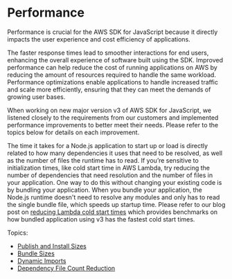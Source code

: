 # Performance

Performance is crucial for the AWS SDK for JavaScript because it directly impacts the user experience and cost efficiency of applications.

The faster response times lead to smoother interactions for end users, enhancing the overall experience of software built using the SDK. Improved performance can help reduce the cost of running applications on AWS by reducing the amount of resources required to handle the same workload. Performance optimizations enable applications to handle increased traffic and scale more efficiently, ensuring that they can meet the demands of growing user bases.

When working on new major version v3 of AWS SDK for JavaScript, we listened closely to the requirements from our customers and implemented performance improvements to better meet their needs. Please refer to the topics below for details on each improvement.

The time it takes for a Node.js application to start up or load is directly related to how many dependencies it uses that need to be resolved, as well as the number of files the runtime has to read. If you’re sensitive to initialization times, like cold start time in AWS Lambda, try reducing the number of dependencies that need resolution and the number of files in your application. One way to do this without changing your existing code is by bundling your application. When you bundle your application, the Node.js runtime doesn't need to resolve any modules and only has to read the single bundle file, which speeds up startup time. Please refer to our blog post on [reducing Lambda cold start times](https://aws.amazon.com/blogs/developer/reduce-lambda-cold-start-times-migrate-to-aws-sdk-for-javascript-v3/) which provides benchmarks on how bundled application using v3 has the fastest cold start times.

Topics:

- [Publish and Install Sizes](./publish-and-install-sizes.md)
- [Bundle Sizes](./bundle-sizes.md)
- [Dynamic Imports](./dynamic-imports.md)
- [Dependency File Count Reduction](./dependency-file-count-reduction.md)
